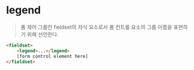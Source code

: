 # legend
> 폼 제어 그룹인 fieldset의 자식 요소로서 폼 컨트롤 요소의 그룹 이름을 표현하기 위해 선언한다.

```html
<fieldset>
    <legend>...</legend>
    [form control element here]
</fieldset>
```
